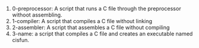 1. 0-preprocessor: A script that runs a C file through the preprocessor withoot assembling.
2. 1-compiler: A script that compiles a C file without linking 
3. 2-assembler: A script that assembles a C file without compiling 
4. 3-name: a script that compiles a C file and creates an executable named cisfun.
